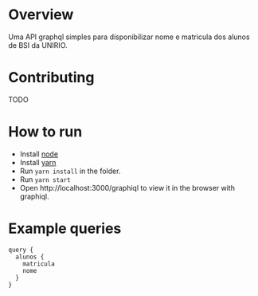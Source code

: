 # Overview
Uma API graphql simples para disponibilizar nome e matricula dos alunos de BSI da UNIRIO.

# Contributing

TODO

# How to run
- Install [node](https://nodejs.org/en/)
- Install [yarn](https://yarnpkg.com/)
- Run `yarn install` in the folder.
- Run `yarn start`
- Open http://localhost:3000/graphiql to view it in the browser with graphiql.

# Example queries
```
query {
  alunos {
    matricula
    nome
  }
}
```
